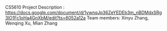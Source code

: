 CS5610 Project Description : https://docs.google.com/document/d/1ywnqJp36ZeYEDEb3m_nBDMdxSRg3lO1Fc1oHa4GnXbM/edit?ts=6052a12a
Team members: Xinyu Zhang, Wenqing Xu, Mian Zhang
